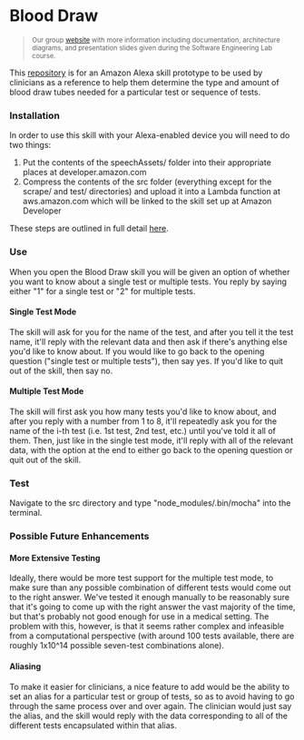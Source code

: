 <h1>Blood Draw</h1>

><sub>Our group <a href="https://alexahealth.web.unc.edu/">website</a> with more information including documentation, architecture diagrams, and presentation slides given during the Software Engineering Lab course.</sub>

This <a href="https://github.com/andavi/alexa-health-blood-draw">repository</a> is for an Amazon Alexa skill prototype to be used by clinicians as a reference to help them determine the type and amount of blood draw tubes needed for a particular test or sequence of tests.


<h3>Installation</h3>

In order to use this skill with your Alexa-enabled device you will need to do two things:

<ol>
    <li>Put the contents of the speechAssets/ folder into their appropriate places at developer.amazon.com</li>
    <li>Compress the contents of the src folder (everything except for the scrape/ and test/ directories) and upload it into a Lambda function at aws.amazon.com which will be linked to the skill set up at Amazon Developer</li>
</ol>

These steps are outlined in full detail <a href="https://github.com/alexa/skill-sample-nodejs-fact">here</a>.

<h3>Use</h3>

When you open the Blood Draw skill you will be given an option of whether you want to know about a single test or multiple tests. You reply by saying either "1" for a single test or "2" for multiple tests.

<h4>Single Test Mode</h4>

The skill will ask for you for the name of the test, and after you tell it the test name, it'll reply with the relevant data and then ask if there's anything else you'd like to know about. If you would like to go back to the opening question ("single test or multiple tests"), then say yes. If you'd like to quit out of the skill, then say no.

<h4>Multiple Test Mode</h4>

The skill will first ask you how many tests you'd like to know about, and after you reply with a number from 1 to 8, it'll repeatedly ask you for the name of the i-th test (i.e. 1st test, 2nd test, etc.) until you've told it all of them. Then, just like in the single test mode, it'll reply with all of the relevant data, with the option at the end to either go back to the opening question or quit out of the skill.

<h3>Test</h3>

Navigate to the src directory and type "node_modules/.bin/mocha" into the terminal.

<h3>Possible Future Enhancements</h3>

<h4>More Extensive Testing</h4>

Ideally, there would be more test support for the multiple test mode, to make sure than any possible combination of different tests would come out to the right answer. We've tested it enough manually to be reasonably sure that it's going to come up with the right answer the vast majority of the time, but that's probably not good enough for use in a medical setting. The problem with this, however, is that it seems rather complex and infeasible from a computational perspective (with around 100 tests available, there are roughly 1x10^14 possible seven-test combinations alone).

<h4>Aliasing</h4>

To make it easier for clinicians, a nice feature to add would be the ability to set an alias for a particular test or group of tests, so as to avoid having to go through the same process over and over again. The clinician would just say the alias, and the skill would reply with the data corresponding to all of the different tests encapsulated within that alias.
